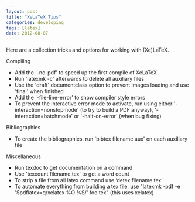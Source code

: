 ```yaml
---
layout: post
title: "XeLaTeX Tips"
categories: developing
tags: [latex]
date: 2012-08-07
---
```


Here are a collection tricks and options for working with (Xe)LaTeX.

Compiling

- Add the '-no-pdf' to speed up the first compile of XeLaTeX
- Run 'latexmk -c' afterwards to delete all auxiliary files
- Use the 'draft' documentclass option to prevent images loading and use 'final' when finished
- Add the '-file-line-error' to show compiler style errors
- To prevent the interactive error mode to activate, run using either '-interaction=nonstopmode' (to try to build a PDF anyway), '-interaction=batchmode' or '-halt-on-error' (when bug  fixing)

Bibliographies

- To create the bibliographies, run 'bibtex filename.aux' on each auxiliary file

Miscellaneous

- Run texdoc to get documentation on a command
- Use 'texcount filename.tex' to get a word count
- To strip a file from all latex command use ‘detex filename.tex’
- To automate everything from building a tex file, use "latexmk -pdf -e '$pdflatex=q/xelatex %O %S/' foo.tex" (this uses xelatex)
